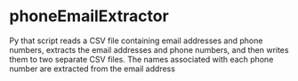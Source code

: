 # phoneEmailExtractor
 Py that script reads a CSV file containing email addresses and phone numbers, extracts the email addresses and phone numbers, and then writes them to two separate CSV files. The names associated with each phone number are extracted from the email address
